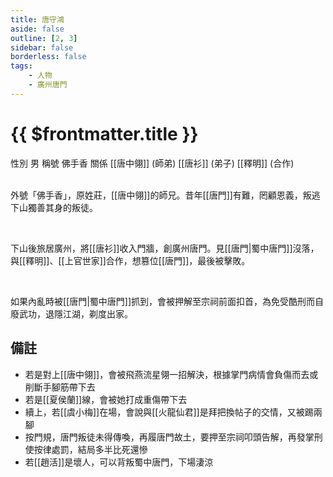 ```yaml
---
title: 唐守鴻
aside: false
outline: [2, 3]
sidebar: false
borderless: false
tags:
    - 人物
    - 廣州唐門
---
```


# {{ $frontmatter.title }}

<ChTabs position="bottom">
	<ChTab title="唐守鴻">
		<Ch src='/images/characters/special812/normal.webp' position='right'/>
		<ChName nameZh='唐守鴻' nameEn='Tang Shou Hong' position='right' />
		<ChTable>
			<ChTr>
				<ChTd isTitle=true>
					性別
				</ChTd>
				<ChTd>
					男
				</ChTd>
			</ChTr>
			<ChTr>
				<ChTd isTitle=true>
					稱號
				</ChTd>
				<ChTd>
					佛手香
				</ChTd>
			</ChTr>
			<ChTr>
				<ChTd isTitle=true position='center'>
					關係
				</ChTd>
			</ChTr>
			<ChTr>
				<ChTd position='center'>
					[[唐中翎]] (師弟)
				</ChTd>
			</ChTr>
			<ChTr>
				<ChTd position='center'>
					[[唐衫]] (弟子)
				</ChTd>
			</ChTr>
			<ChTr>
				<ChTd position='center'>
					[[釋明]] (合作)
				</ChTd>
			</ChTr>
		</ChTable>
	</ChTab>
</ChTabs>
<br><br>

外號「佛手香」，原姓莊，[[唐中翎]]的師兄。昔年[[唐門]]有難，罔顧恩義，叛逃下山獨善其身的叛徒。

<br>

下山後旅居廣州，將[[唐衫]]收入門牆，創廣州唐門。見[[唐門|蜀中唐門]]沒落，與[[釋明]]、[[上官世家]]合作，想篡位[[唐門]]，最後被擊敗。

<br>

如果內亂時被[[唐門|蜀中唐門]]抓到，會被押解至宗祠前面扣首，為免受酷刑而自廢武功，退隱江湖，剃度出家。

## 備註

-   若是對上[[唐中翎]]，會被飛燕流星翎一招解決，根據掌門病情會負傷而去或削斷手腳筋帶下去
-   若是[[夏侯蘭]]線，會被她打成重傷帶下去
-   續上，若[[虞小梅]]在場，會說與[[火龍仙君]]是拜把換帖子的交情，又被踢兩腳
-   按門規，唐門叛徒未得傳喚，再履唐門故土，要押至宗祠叩頭告解，再發掌刑使按律處罰，結局多半比死還慘
-   若[[趙活]]是壞人，可以<EndIcon no="8">背叛蜀中唐門</EndIcon>，下場淒涼
